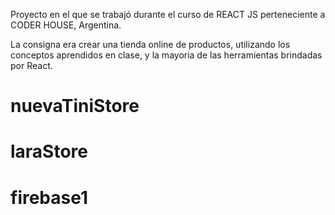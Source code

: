 Proyecto en el que se trabajó durante el curso de REACT JS perteneciente a CODER HOUSE, Argentina.

La consigna era crear una tienda online de productos, utilizando los conceptos aprendidos en clase, y la mayoria de las herramientas brindadas por React.
# nuevaTiniStore

# laraStore


# firebase1

